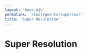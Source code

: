 ```yaml
---
layout: 'base.njk'
permalink: '/instruments/superres/'
title: 'Super Resolution'
---
```


#  Super Resolution
 
